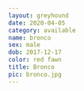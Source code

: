 ```yaml
---
layout: greyhound
date: 2020-04-05
category: available
name: bronco
sex: male
dob: 2017-12-17
color: red fawn
title: Bronco
pic: bronco.jpg
---
```



